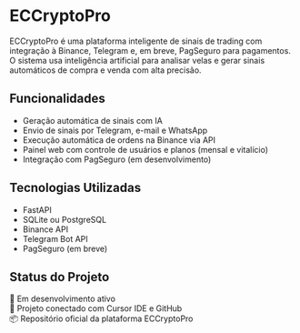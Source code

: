 # ECCryptoPro

ECCryptoPro é uma plataforma inteligente de sinais de trading com integração à Binance, Telegram e, em breve, PagSeguro para pagamentos. O sistema usa inteligência artificial para analisar velas e gerar sinais automáticos de compra e venda com alta precisão.

## Funcionalidades

- Geração automática de sinais com IA
- Envio de sinais por Telegram, e-mail e WhatsApp
- Execução automática de ordens na Binance via API
- Painel web com controle de usuários e planos (mensal e vitalício)
- Integração com PagSeguro (em desenvolvimento)

## Tecnologias Utilizadas

- FastAPI
- SQLite ou PostgreSQL
- Binance API
- Telegram Bot API
- PagSeguro (em breve)

## Status do Projeto

🚧 Em desenvolvimento ativo  
🔗 Projeto conectado com Cursor IDE e GitHub  
📦 Repositório oficial da plataforma ECCryptoPro
